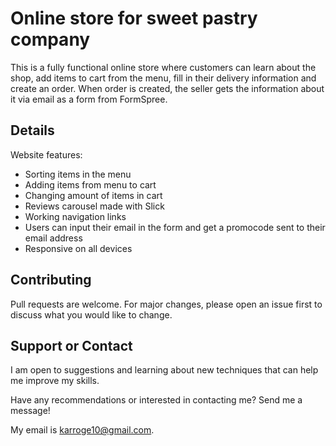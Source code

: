 # Online store for sweet pastry company
This is a fully functional online store where customers can learn about the shop, add items to cart from the menu, fill in their delivery information and create an order. When order is created, the seller gets the information about it via email as a form from FormSpree. 

## Details

Website features:
* Sorting items in the menu
* Adding items from menu to cart
* Changing amount of items in cart
* Reviews carousel made with Slick
* Working navigation links
* Users can input their email in the form and get a promocode sent to their email address
* Responsive on all devices

## Contributing
Pull requests are welcome. For major changes, please open an issue first to discuss what you would like to change.

## Support or Contact
I am open to suggestions and learning about new techniques that can help me improve my skills.

Have any recommendations or interested in contacting me? Send me a message! 

My email is karroge10@gmail.com.


